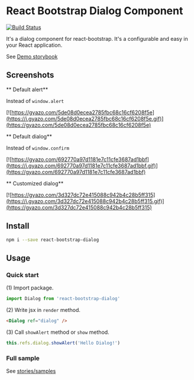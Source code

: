 # React Bootstrap Dialog Component

[![Build Status](https://travis-ci.org/akiroom/react-bootstrap-dialog.svg?branch=master)](https://travis-ci.org/akiroom/react-bootstrap-dialog)

It's a dialog component for react-bootstrap. It's a configurable and easy in your React application.

See [Demo storybook](https://akiroom.github.io/react-bootstrap-dialog/)

## Screenshots

** Default alert**

Instead of `window.alert`

[![https://gyazo.com/5de08d0ecea2785fbc68c16cf6208f5e](https://i.gyazo.com/5de08d0ecea2785fbc68c16cf6208f5e.gif)](https://gyazo.com/5de08d0ecea2785fbc68c16cf6208f5e)

** Default dialog**

Instead of `window.confirm`

[![https://gyazo.com/692770a97d1181e7c11cfe3687ad1bbf](https://i.gyazo.com/692770a97d1181e7c11cfe3687ad1bbf.gif)](https://gyazo.com/692770a97d1181e7c11cfe3687ad1bbf)

** Customized dialog**

[![https://gyazo.com/3d327dc72e415088c942b4c28b5ff315](https://i.gyazo.com/3d327dc72e415088c942b4c28b5ff315.gif)](https://gyazo.com/3d327dc72e415088c942b4c28b5ff315)

## Install

```sh
npm i --save react-bootstrap-dialog
```

## Usage

### Quick start


(1) Import package.

```js
import Dialog from 'react-bootstrap-dialog'
```

(2) Write jsx in `render` method.

```html
<Dialog ref="dialog" />
```

(3) Call `showAlert` method or `show` method.

```js
this.refs.dialog.showAlert('Hello Dialog!')
```

### Full sample

See [stories/samples](https://github.com/akiroom/react-bootstrap-dialog/tree/master/src/stories/samples)
